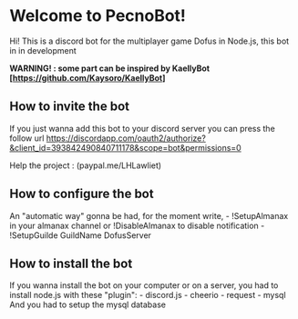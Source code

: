 # Welcome to PecnoBot!

Hi! This is a discord bot for the multiplayer game Dofus in Node.js, this bot in in development

**WARNING! : some part can be inspired by KaellyBot [https://github.com/Kaysoro/KaellyBot]**

## How to invite the bot

If you just wanna add this bot to your discord server you can press the follow url
https://discordapp.com/oauth2/authorize?&client_id=393842490840711178&scope=bot&permissions=0

Help the project : (paypal.me/LHLawliet)

## How to configure the bot

An "automatic way" gonna be had, for the moment write,
	- !SetupAlmanax in your almanax channel or !DisableAlmanax to disable notification
	- !SetupGuilde GuildName DofusServer


## How to install the bot

If you wanna install the bot on your computer or on a server, you had to install node.js with these "plugin":
	- discord.js
	- cheerio
	- request
	- mysql
And you had to setup the mysql database
